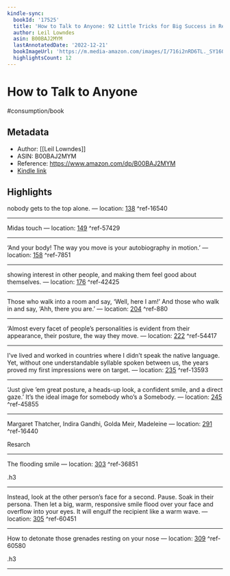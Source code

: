 ```yaml
---
kindle-sync:
  bookId: '17525'
  title: 'How to Talk to Anyone: 92 Little Tricks for Big Success in Relationships'
  author: Leil Lowndes
  asin: B00BAJ2MYM
  lastAnnotatedDate: '2022-12-21'
  bookImageUrl: 'https://m.media-amazon.com/images/I/716i2nRD6TL._SY160.jpg'
  highlightsCount: 12
---
```

# How to Talk to Anyone
#consumption/book 
## Metadata
* Author: [[Leil Lowndes]]
* ASIN: B00BAJ2MYM
* Reference: https://www.amazon.com/dp/B00BAJ2MYM
* [Kindle link](kindle://book?action=open&asin=B00BAJ2MYM)

## Highlights
nobody gets to the top alone. — location: [138](kindle://book?action=open&asin=B00BAJ2MYM&location=138) ^ref-16540

---
Midas touch — location: [149](kindle://book?action=open&asin=B00BAJ2MYM&location=149) ^ref-57429

---
‘And your body! The way you move is your autobiography in motion.’ — location: [158](kindle://book?action=open&asin=B00BAJ2MYM&location=158) ^ref-7851

---
showing interest in other people, and making them feel good about themselves. — location: [176](kindle://book?action=open&asin=B00BAJ2MYM&location=176) ^ref-42425

---
Those who walk into a room and say, ‘Well, here I am!’ And those who walk in and say, ‘Ahh, there you are.’ — location: [204](kindle://book?action=open&asin=B00BAJ2MYM&location=204) ^ref-880

---
‘Almost every facet of people’s personalities is evident from their appearance, their posture, the way they move. — location: [222](kindle://book?action=open&asin=B00BAJ2MYM&location=222) ^ref-54417

---
I’ve lived and worked in countries where I didn’t speak the native language. Yet, without one understandable syllable spoken between us, the years proved my first impressions were on target. — location: [235](kindle://book?action=open&asin=B00BAJ2MYM&location=235) ^ref-13593

---
‘Just give ’em great posture, a heads-up look, a confident smile, and a direct gaze.’ It’s the ideal image for somebody who’s a Somebody. — location: [245](kindle://book?action=open&asin=B00BAJ2MYM&location=245) ^ref-45855

---
Margaret Thatcher, Indira Gandhi, Golda Meir, Madeleine — location: [291](kindle://book?action=open&asin=B00BAJ2MYM&location=291) ^ref-16440

Resarch

---
The flooding smile — location: [303](kindle://book?action=open&asin=B00BAJ2MYM&location=303) ^ref-36851

.h3

---
Instead, look at the other person’s face for a second. Pause. Soak in their persona. Then let a big, warm, responsive smile flood over your face and overflow into your eyes. It will engulf the recipient like a warm wave. — location: [305](kindle://book?action=open&asin=B00BAJ2MYM&location=305) ^ref-60451

---
How to detonate those grenades resting on your nose — location: [309](kindle://book?action=open&asin=B00BAJ2MYM&location=309) ^ref-60580

.h3

---
